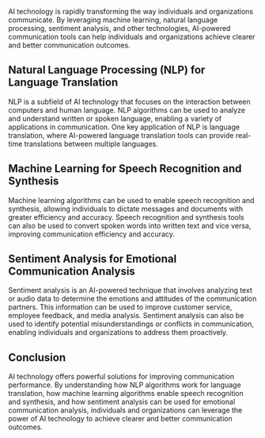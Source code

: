 

AI technology is rapidly transforming the way individuals and organizations communicate. By leveraging machine learning, natural language processing, sentiment analysis, and other technologies, AI-powered communication tools can help individuals and organizations achieve clearer and better communication outcomes.

Natural Language Processing (NLP) for Language Translation
----------------------------------------------------------

NLP is a subfield of AI technology that focuses on the interaction between computers and human language. NLP algorithms can be used to analyze and understand written or spoken language, enabling a variety of applications in communication. One key application of NLP is language translation, where AI-powered language translation tools can provide real-time translations between multiple languages.

Machine Learning for Speech Recognition and Synthesis
-----------------------------------------------------

Machine learning algorithms can be used to enable speech recognition and synthesis, allowing individuals to dictate messages and documents with greater efficiency and accuracy. Speech recognition and synthesis tools can also be used to convert spoken words into written text and vice versa, improving communication efficiency and accuracy.

Sentiment Analysis for Emotional Communication Analysis
-------------------------------------------------------

Sentiment analysis is an AI-powered technique that involves analyzing text or audio data to determine the emotions and attitudes of the communication partners. This information can be used to improve customer service, employee feedback, and media analysis. Sentiment analysis can also be used to identify potential misunderstandings or conflicts in communication, enabling individuals and organizations to address them proactively.

Conclusion
----------

AI technology offers powerful solutions for improving communication performance. By understanding how NLP algorithms work for language translation, how machine learning algorithms enable speech recognition and synthesis, and how sentiment analysis can be used for emotional communication analysis, individuals and organizations can leverage the power of AI technology to achieve clearer and better communication outcomes.
